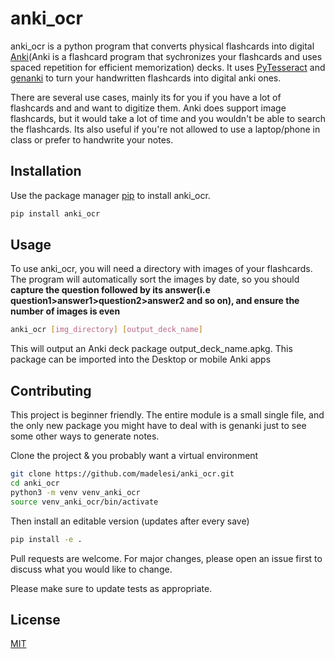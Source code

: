 
# anki_ocr

anki_ocr is a python program that converts physical flashcards into digital [Anki](https://apps.ankiweb.net)(Anki is a flashcard program that sychronizes your flashcards and uses spaced repetition for efficient memorization) decks. It uses [PyTesseract](https://pypi.org/project/pytesseract/) and [genanki](https://github.com/kerrickstaley/genanki) to turn your handwritten flashcards into digital anki ones.

There are several use cases, mainly its for you if you have a lot of flashcards and and want to digitize them. Anki does support image flashcards, but it would take a lot of time and you wouldn't be able to search the flashcards. Its also useful if you're not allowed to use a laptop/phone in class or prefer to handwrite your notes.

## Installation

Use the package manager [pip](https://pip.pypa.io/en/stable/) to install anki_ocr.

```bash
pip install anki_ocr
```

## Usage
To use anki_ocr, you will need a directory with images of your flashcards. The program will automatically sort the images by date, so you should **capture the question followed by its answer(i.e question1>answer1>question2>answer2 and so on), and ensure the number of images is even**

```bash
anki_ocr [img_directory] [output_deck_name]
```

This will output an Anki deck package output_deck_name.apkg. This package can be imported into the Desktop or mobile Anki apps

## Contributing
This project is beginner friendly. The entire module is a small single file, and the only new package you might have to deal with is genanki just to see some other ways to generate notes.

Clone the project & you probably want a virtual environment
```bash
git clone https://github.com/madelesi/anki_ocr.git
cd anki_ocr
python3 -m venv venv_anki_ocr
source venv_anki_ocr/bin/activate
```
Then install an editable version (updates after every save)
```bash
pip install -e .
```


Pull requests are welcome. For major changes, please open an issue first to discuss what you would like to change.

Please make sure to update tests as appropriate.

## License
[MIT](https://choosealicense.com/licenses/mit/)